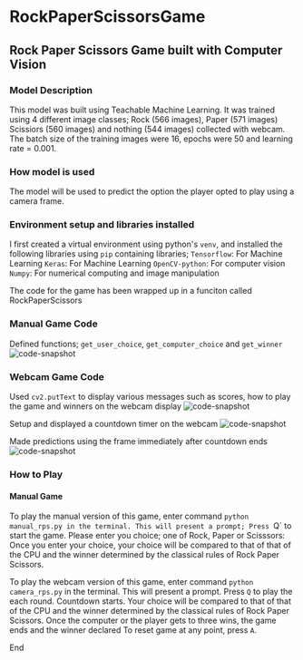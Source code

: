 # RockPaperScissorsGame

## Rock Paper Scissors Game built with Computer Vision

### Model Description
This model was built using Teachable Machine Learning.
It was trained using 4 different image classes; Rock (566 images), Paper (571 images) Scissiors (560 images) and nothing (544 images) collected with webcam.
The batch size of the training images were 16, epochs were 50 and learning rate = 0.001. 

### How model is used
The model will be used to predict the option the player opted to play using a camera frame.

### Environment setup and libraries installed
I first created a virtual environment using python's `venv`, and installed the following libraries using `pip` containing libraries;
`Tensorflow`: For Machine Learning
`Keras`: For Machine Learning
`OpenCV-python`: For computer vision
`Numpy`: For numerical computing and image manipulation


The code for the game has been wrapped up in a funciton called RockPaperScissors


### Manual Game Code
Defined functions; `get_user_choice`, `get_computer_choice` and `get_winner`
![code-snapshot](https://user-images.githubusercontent.com/71975468/166817267-6d7092ec-7da1-47fb-989b-0d7264375ea2.png)

### Webcam Game Code
Used `cv2.putText` to display various messages such as scores, how to play the game and winners on the webcam display
![code-snapshot](https://user-images.githubusercontent.com/71975468/166819149-d5fa72b6-e4d5-4cb1-90bb-985cd0bcf5ca.png)

Setup and displayed a countdown timer on the webcam
![code-snapshot](https://user-images.githubusercontent.com/71975468/166819378-f1a99098-fbc1-4eab-a8ff-61cd8c3ab830.png)

Made predictions using the frame immediately after countdown ends
![code-snapshot](https://user-images.githubusercontent.com/71975468/166819554-67a8d60c-60cb-4ba6-aa37-3452541aeec8.png)


### How to Play
#### Manual Game
To play the manual version of this game, enter command `python manual_rps.py in the terminal.
This will present a prompt; Press `Q` to start the game. Please enter you choice; one of Rock, Paper or Scisssors:
Once you enter your choice, your choice will be compared to that of that of the CPU and the winner determined
by the classical rules of Rock Paper Scissors.


To play the webcam version of this game, enter command `python camera_rps.py` in the terminal.
This will present a prompt. Press `Q` to play the each round. Countdown starts. Your choice will be compared to that of that of the CPU and the winner determined
by the classical rules of Rock Paper Scissors. Once the computer or the player gets to three wins, the game ends and the winner declared
To reset game at any point, press `A`.

End


